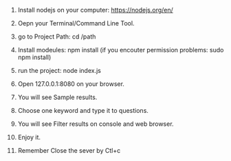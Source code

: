 1. Install nodejs on your computer: https://nodejs.org/en/

2. Oepn your Terminal/Command Line Tool.

3. go to Project Path: cd /path

4. Install modeules: npm install (if you encouter permission problems: sudo npm install)

4. run the project: node index.js

5. Open 127.0.0.1:8080 on your browser.

6. You will see Sample results.

7. Choose one keyword and type it to questions.

8. You will see Filter results on console and web browser.

9. Enjoy it.

10. Remember Close the sever by Ctl+c
